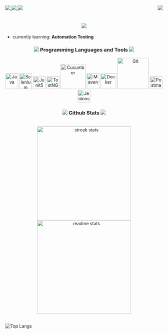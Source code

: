 
<div align="left">  
  <a  href="https://github.com/kamIRfarUK" target="_blank">
     <img src="https://img.shields.io/github/followers/kamIRfarUK?label=follow&style=social" target="_blank" />
  </a>   
  <a  href="https://linkedin.com/in/kamirfaruk/" target="_blank">
    <img src="https://img.shields.io/badge/-Kamir%20Faruk-blue?style=social&logo=Linkedin&logoColor=blue&link=https://www.linkedin.com/in/kamirfaruk/" target="_blank" />
  </a>
  <a href="//leetcode.com/u/17kamIRfarUK/">
        <img src="https://img.shields.io/badge/LeetCode-000000?logo=LeetCode&logoColor=#d16c06" />
  </a>  
  <img align="right" src="https://visitor-badge.laobi.icu/badge?page_id=kamIRfarUK.kamIRfarUK" />  
</div>

<h1 align="center">
    <img src="https://readme-typing-svg.herokuapp.com/?font=Righteous&size=35&center=true&vCenter=true&width=500&height=70&duration=4000&lines=Hi+There!+👋;+I'm+kamIR+farUK;" />
</h1>






<!--<h1 align="center">hi i'm kamIRfarUk</h1>-->
- currently learning: **Automation Testing**






<h3 align="center"><img src="https://img.icons8.com/material/24/26e07f/programming.png"/></a> Programming Languages and
Tools <a href= "https://github.com/kamIRfarUK/"><img src="https://img.icons8.com/material/24/26e07f/hammer.png"/></a></h3>

<p align="center">
<img title="Java" height="50" src = 'https://www.vectorlogo.zone/logos/java/java-vertical.svg' width='40'/>
  
<img title="Selenium" height="50"  src='https://cdn.jsdelivr.net/gh/devicons/devicon@latest/icons/selenium/selenium-original.svg' width='40'/>

<img title="Junit5" src='https://cdn.jsdelivr.net/gh/devicons/devicon@latest/icons/junit/junit-original.svg' width='40'/>

<img title="TestNG" src = 'https://static.javatpoint.com/tutorial/testng/images/testng-tutorial.png' width='40'/>
<img title="Cucumber"  src='https://cdn.jsdelivr.net/gh/devicons/devicon@latest/icons/cucumber/cucumber-plain-wordmark.svg' width='80'/>

    
          
<img title="Maven" height="50" src='https://cdn.jsdelivr.net/gh/devicons/devicon@latest/icons/maven/maven-original.svg' width='40'/>
<img title="Docker" src = 'https://www.vectorlogo.zone/logos/docker/docker-icon.svg' width='50'/>
<img title="Git" src = 'https://cdn.jsdelivr.net/gh/devicons/devicon@latest/icons/git/git-original-wordmark.svg' width='100'/>
<img title="Postman" height="40" src="https://www.vectorlogo.zone/logos/getpostman/getpostman-icon.svg" width='40'/>
<img title="Jenkins" src = 'https://www.vectorlogo.zone/logos/jenkins/jenkins-icon.svg' width='40'/>
</p>




<h3 align="center">
  <a href= "https://github.com/kamIRfarUK/">
    <img src="https://img.icons8.com/material-outlined/30/689d6a/cafe.png"/>
  </a>
Github Stats 
  <a href= "https://github.com/kamIRfarUK/">
    <img src="https://img.icons8.com/external-wanicon-two-tone-wanicon/64/000000/external-stats-online-shopping-wanicon-two-tone-wanicon.png"/>
  </a>
</h3>

<br>
<div align=center>
  
  
  
  <img width=300 src="https://github-readme-streak-stats-salesp07.vercel.app/?user=kamIRfarUK&count_private=true&theme=react&border_radius=10" alt="streak stats"/>
  <img width=300 src="https://github-readme-stats-salesp07.vercel.app/api?username=kamIRfarUK&count_private=true&show_icons=true&theme=react&rank_icon=github&border_radius=10" alt="readme stats" />
  </div>
<br/>


<!--START_SECTION:activity-->
![Top Langs](https://github-readme-stats.vercel.app/api/top-langs/?username=kamIRfarUK&layout=compact&hide=css,html&langs_count=16&theme=merko)


